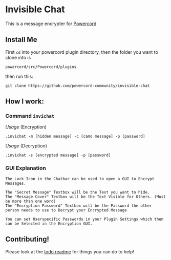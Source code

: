 # Invisible Chat
This is a message encrypter for [Powercord](https://github.com/powercord-org/powercord "Powercord Website")

## Install Me
First `cd` into your powercord plugin directory, then
the folder you want to clone into is
```
powercord/src/Powercord/plugins
```
then run this:
```console
git clone https://github.com/powercord-community/invisible-chat
```
## How I work:

### Command `invichat`
*Usage* (Encryption)
```
.invichat -m [hidden message] -c [camo message] -p [password]
```

*Usage* (Decryption)
```
.invichat -s [encrypted message] -p [password]
```

### GUI Explanation

```
The Lock Icon in the Chatbar can be used to open a GUI to Encrypt Messages.

The "Secret Message" Textbox will be the Text you want to hide.
The "Message Cover" Textbox will be the Text Visible for Others. (Must be more than one word)
The "Encryption Password" Textbox will be the Password the other person needs to use to Decrypt your Encrypted Message

You can set Userspecific Passwords in your Plugin Settings which then can be Selected in the Encryption GUI.
```

## Contributing!

Please look at the [todo readme](TODO.md) for things you can do to help!
